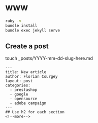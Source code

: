 # www
```bash
ruby -v
bundle install
bundle exec jekyll serve
```

## Create a post
touch _posts/YYYY-mm-dd-slug-here.md
```
---
title: New article
author: Florian Courgey
layout: post
categories:
  - prestashop
  - google
  - opensource
  - adobe campaign
---
## Use h2 for each section
<!--more-->
```
